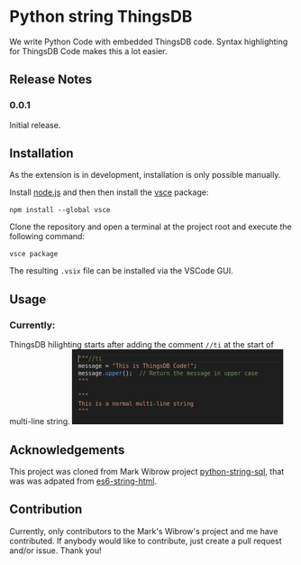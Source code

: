 # Python string ThingsDB

We write Python Code with embedded ThingsDB code. Syntax highlighting for ThingsDB Code makes this a lot easier.

## Release Notes

### 0.0.1

Initial release.

## Installation

As the extension is in development, installation is only possible manually.

Install [node.js](https://nodejs.org/) and then then install the [vsce](https://www.npmjs.com/package/vsce) package:

```
npm install --global vsce
```

Clone the repository and open a terminal at the project root and execute the following command:

```
vsce package
```

The resulting `.vsix` file can be installed via the VSCode GUI.

## Usage

### Currently:

ThingsDB hilighting starts after adding the comment `//ti` at the start of multi-line string.
![example](images/example_highlight.png)

## Acknowledgements

This project was cloned from Mark Wibrow project [python-string-sql](https://github.com/mwibrow/python-string-sql), that was was adpated from [es6-string-html](https://github.com/hanjingboo/es6-string-html).

## Contribution

Currently, only contributors to the Mark's Wibrow's project and me have contributed. If anybody would like to contribute, just create a pull request and/or issue. Thank you!
